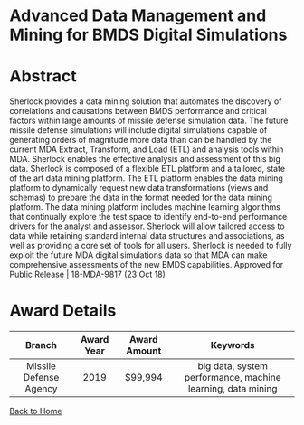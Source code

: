 
Advanced Data Management and Mining for BMDS Digital Simulations
================================================================

# Abstract


Sherlock provides a data mining solution that automates the discovery of correlations and causations between BMDS performance and critical factors within large amounts of missile defense simulation data. The future missile defense simulations will include digital simulations capable of generating orders of magnitude more data than can be handled by the current MDA Extract, Transform, and Load (ETL) and analysis tools within MDA. Sherlock enables the effective analysis and assessment of this big data. Sherlock is composed of a flexible ETL platform and a tailored, state of the art data mining platform. The ETL platform enables the data mining platform to dynamically request new data transformations (views and schemas) to prepare the data in the format needed for the data mining platform. The data mining platform includes machine learning algorithms that continually explore the test space to identify end-to-end performance drivers for the analyst and assessor. Sherlock will allow tailored access to data while retaining standard internal data structures and associations, as well as providing a core set of tools for all users. Sherlock is needed to fully exploit the future MDA digital simulations data so that MDA can make comprehensive assessments of the new BMDS capabilities. Approved for Public Release | 18-MDA-9817 (23 Oct 18)  

# Award Details

|Branch|Award Year|Award Amount|Keywords|
| :---: | :---: | :---: | :---: |
|Missile Defense Agency|2019|$99,994|big data, system performance, machine learning, data mining|
  
  


[Back to Home](https://github.com/chrischow/dod_sbir_awards/CC/#1145)